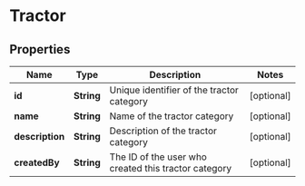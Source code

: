 

# Tractor


## Properties

| Name | Type | Description | Notes |
|------------ | ------------- | ------------- | -------------|
|**id** | **String** | Unique identifier of the tractor category |  [optional] |
|**name** | **String** | Name of the tractor category |  [optional] |
|**description** | **String** | Description of the tractor category |  [optional] |
|**createdBy** | **String** | The ID of the user who created this tractor category |  [optional] |



